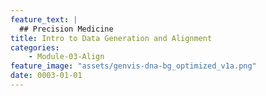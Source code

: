 ```yaml
---
feature_text: |
  ## Precision Medicine
title: Intro to Data Generation and Alignment
categories:
    - Module-03-Align
feature_image: "assets/genvis-dna-bg_optimized_v1a.png"
date: 0003-01-01
---
```

